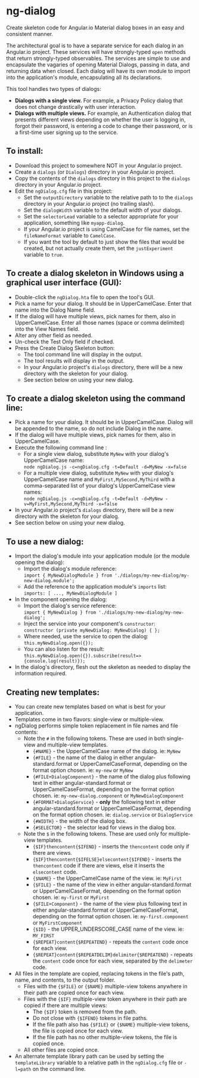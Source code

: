 # ng-dialog

Create skeleton code for Angular.io Material dialog boxes in an easy and consistent manner.

The architectural goal is to have a separate service for each dialog in an Angular.io project. These services will have strongly-typed `open` methods that return strongly-typed observables. The services are simple to use and encapsulate the vagaries of opening Material Dialogs, passing in data, and returning data when closed. Each dialog will have its own module to import into the application's module, encapsulating all its declarations.

This tool handles two types of dialogs:
* **Dialogs with a single view.** For example, a Privacy Policy dialog that does not change drastically with user interaction.
* **Dialogs with multiple views.** For example, an Authentication dialog that presents different views depending on whether the user is logging in, forgot their password, is entering a code to change their password, or is a first-time user signing up to the service.

## To install:
* Download this project to somewhere NOT in your Angular.io project.
* Create a `dialogs` (or `Dialogs`) directory in your Angular.io project.
* Copy the contents of the `dialogs` directory in this project to the `dialogs` directory in your Angular.io project.
* Edit the `ngDialog.cfg` file in this project:
    * Set the `outputDirectory` variable to the relative path to to the `dialogs` directory in your Angular.io project (no trailing slash).
    * Set the `dialogWidth` variable to the default width of your dialogs.
    * Set the `selectorLead` variable to a selector appropriate for your application, something like `myapp-dialog`.
    * If your Angular.io project is using CamelCase for file names, set the `fileNameFormat` variable to `CamelCase`.
    * If you want the tool by default to just show the files that would be created, but not actually create them, set the `justExperiment` variable to `true`.

## To create a dialog skeleton in Windows using a graphical user interface (GUI):
* Double-click the `ngDialog.hta` file to open the tool's GUI.
* Pick a name for your dialog. It should be in UpperCamelCase. Enter that name into the Dialog Name field.
* If the dialog will have multiple views, pick names for them, also in UpperCamelCase. Enter all those names (space or comma delimited) into the View Names field.
* Alter any other field as needed.
* Un-check the Test Only field if checked.
* Press the Create Dialog Skeleton button:
    * The tool command line will display in the output.
    * The tool results will display in the output.
    * In your Angular.io project's `dialogs` directory, there will be a new directory with the skeleton for your dialog.
    * See section below on using your new dialog.

## To create a dialog skeleton using the command line:
* Pick a name for your dialog. It should be in UpperCamelCase. Dialog will be appended to the name, so do not include Dialog in the name.
* If the dialog will have multiple views, pick names for them, also in UpperCamelCase.
* Execute the following command line :
    * For a single view dialog, substitute `MyNew` with your dialog's UpperCamelCase name:  
    `node ngDialog.js -c=ngDialog.cfg -t=Default -d=MyNew -x=false`
    * For a multiple view dialog, substitute `MyNew` with your dialog's UpperCamelCase name and `MyFirst,MySecond,MyThird` with a comma-separated list of your dialog's UpperCamelCase view names:  
    `node ngDialog.js -c=ngDialog.cfg -t=Default -d=MyNew -v=MyFirst,MySecond,MyThird -x=false`
* In your Angular.io project's `dialogs` directory, there will be a new directory with the skeleton for your dialog.
* See section below on using your new dialog.

## To use a new dialog:
* Import the dialog's module into your application module (or the module opening the dialog):
    * Import the dialog's module reference:  
    `import { MyNewDialogModule } from './dialogs/my-new-dialog/my-new-dialog.module';`
    * Add the reference to the application module's `imports` list:  
    `imports: [ ..., MyNewDialogModule ]`
* In the component opening the dialog:
    * Import the dialog's service reference:  
    `import { MyNewDialog } from './dialogs/my-new-dialog/my-new-dialog';`
    * Inject the service into your component's `constructor`:  
    `constructor (private myNewDialog: MyNewDialog) { };`
    * Where needed, use the service to open the dialog:  
    `this.myNewDialog.open({});`
    * You can also listen for the result:  
    `this.myNewDialog.open({}).subscribe(result=>{console.log(result)});`
* In the dialog's directory, flesh out the skeleton as needed to display the information required.

## Creating new templates:
* You can create new templates based on what is best for your application.
* Templates come in two flavors: single-view or multiple-view.
* ngDialog performs simple token replacement in file names and file contents:
    * Note the `#` in the following tokens. These are used in both single-view and multiple-view templates.
        * `{#NAME}` - the UpperCamelCase name of the dialog. ie: `MyNew`
        * `{#FILE}` - the name of the dialog in either angular-standard.format or
        UpperCamelCaseFormat, depending on the format option chosen. ie: `my-new` or `MyNew`
        * `{#FILE+DialogComponent}` - the name of the dialog plus following text in either angular-standard.format or
        UpperCamelCaseFormat, depending on the format option chosen. ie: `my-new-dialog.component` or `MyNewDialogComponent`
        * `{#FORMAT+DialogService}` - **only** the following text in either angular-standard.format or UpperCamelCaseFormat, depending on the format option chosen. ie: `dialog.service` or `DialogService`
        * `{#WIDTH}` - the width of the dialog box.
        * `{#SELECTOR}` - the selector lead for views in the dialog box.
    * Note the `$` in the following tokens. These are used only for multiple-view templates.
        * `{$IF}thencontent{$IFEND}` - inserts the `thencontent` code only if there are views.
        * `{$IF}thencontent{$IFELSE}elsecontent{$IFEND}` - inserts the `thencontent` code if there are views, else it inserts the `elsecontent` code.
        * `{$NAME}` - the UpperCamelCase name of the view. ie: `MyFirst`
        * `{$FILE}` - the name of the view in either angular-standard.format or
        UpperCamelCaseFormat, depending on the format option chosen. ie: `my-first` or `MyFirst`
        * `{$FILE+Component}` - the name of the view plus following text in either angular-standard.format or UpperCamelCaseFormat, depending on the format option chosen. ie: `my-first.component` or `MyFirstComponent`
        * `{$ID}` - the UPPER_UNDERSCORE_CASE name of the view. ie: `MY_FIRST`
        * `{$REPEAT}content{$REPEATEND}` - repeats the `content` code once for each view.
        * `{$REPEAT}content{$REPEATDELIM}delimiter{$REPEATEND}` - repeats the `content` code once for each view, separated by the `delimeter` code.
* All files in the template are copied, replacing tokens in the file's path, name, and contents, to the output folder.
    * Files with the `{$FILE}` or `{$NAME}` multiple-view tokens anywhere in their path are copied once for each view.
    * Files with the `{$IF}` multiple-view token anywhere in their path are copied if there are multiple views:
        * The `{$IF}` token is removed from the path.
        * Do not close with `{$IFEND}` tokens in file paths.
        * If the file path also has `{$FILE}` or `{$NAME}` multiple-view tokens, the file is copied once for each view.
        * If the file path has no other multiple-view tokens, the file is copied once.
    * All other files are copied once.
* An alternate template library path can be used by setting the `templateLibrary` variable to a relative path in the `ngDialog.cfg` file or `-l=path` on the command line.